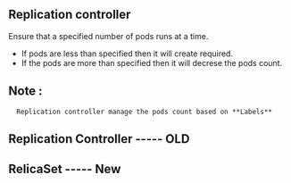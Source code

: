 ## Replication controller

Ensure that a specified number of pods runs at a time.
  - If pods are less than specified then it will create required.
  - If the pods are more than specified then it will decrese the pods count.

 ## Note :  
    
      Replication controller manage the pods count based on **Labels**
      
 ## Replication Controller   ----- OLD
 ## RelicaSet                ----- New
